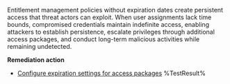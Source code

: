 Entitlement management policies without expiration dates create persistent access that threat actors can exploit. When user assignments lack time bounds, compromised credentials maintain indefinite access, enabling attackers to establish persistence, escalate privileges through additional access packages, and conduct long-term malicious activities while remaining undetected. 

**Remediation action**

- [Configure expiration settings for access packages](https://learn.microsoft.com/entra/id-governance/entitlement-management-access-package-lifecycle-policy?wt.mc_id=zerotrustrecommendations_automation_content_cnl_csasci#specify-a-lifecycle)<!--- Results --->
%TestResult%

